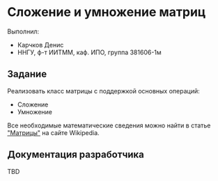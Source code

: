 # Сложение и умножение матриц

Выполнил:

 - Карчков Денис
 - ННГУ, ф-т ИИТММ, каф. ИПО, группа 381606-1м

## Задание

Реализовать класс матрицы с поддержкой основных операций:

 - Сложение
 - Умножение

Все необходимые математические сведения можно найти в статье
["Матрицы"][complex] на сайте Wikipedia.

## Документация разработчика

TBD

<!-- LINKS -->

[complex]: https://ru.wikipedia.org/wiki/%D0%9C%D0%B0%D1%82%D1%80%D0%B8%D1%86%D0%B0_(%D0%BC%D0%B0%D1%82%D0%B5%D0%BC%D0%B0%D1%82%D0%B8%D0%BA%D0%B0)
